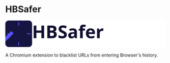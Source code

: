 # HBSafer

![HBSafer Logo](header.svg)

A Chromium extension to blacklist URLs from entering Browser's history.
